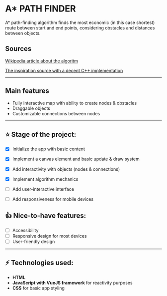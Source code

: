 # A* PATH FINDER 
A* path-finding algorithm finds the most economic (in this case shortest) route between start and end points, considering obstacles and distances between objects.

## Sources

[Wikipedia article about the algoritm][wiki]

[The inspiration source with a decent C++ implementation][yt]

---

## Main features
* Fully interactive map with ability to create nodes & obstacles
* Draggable objects
* Customizable connections between nodes

---

## :star: Stage of the project:
- [x] Initialize the app with basic content

- [x] Implement a canvas element and basic update & draw system 

- [x] Add interactivity with objects (nodes & connections)

- [x] Implement algorithm mechanics 

- [ ] Add user-interactive interface

- [ ] Add responsiveness for mobile devices
 
## :thumbsup: Nice-to-have features:
- [ ] Accessibility
- [ ] Responsive design for most devices
- [ ] User-friendly design 

---

## :zap: Technologies used:
* **HTML**
* **JavaScript with VueJS framework** for reactivity purposes
* **CSS** for basic app styling

[wiki]: https://en.wikipedia.org/wiki/A*_search_algorithm
[yt]: https://www.youtube.com/watch?v=icZj67PTFhc